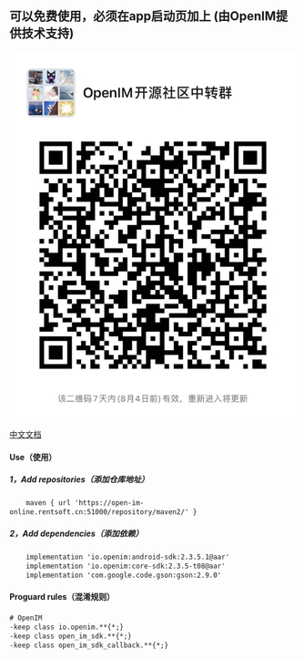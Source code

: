 ## 可以免费使用，必须在app启动页加上 (由OpenIM提供技术支持)
![avatar](https://github.com/OpenIMSDK/OpenIM-Docs/blob/main/docs/images/WechatIMG20.jpeg)

[中文文档](README.zh-cn.md)

#### Use（使用）

##### 1，Add repositories（添加仓库地址）

```
    maven { url 'https://open-im-online.rentsoft.cn:51000/repository/maven2/' }
```

##### 2，Add dependencies（添加依赖）

```
    implementation 'io.openim:android-sdk:2.3.5.1@aar'
    implementation 'io.openim:core-sdk:2.3.5-t08@aar'
    implementation 'com.google.code.gson:gson:2.9.0'
```

#### Proguard rules（混淆规则）
```
# OpenIM
-keep class io.openim.**{*;}
-keep class open_im_sdk.**{*;}
-keep class open_im_sdk_callback.**{*;}
```
